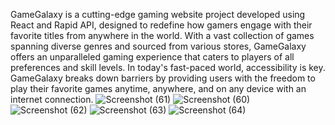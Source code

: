 GameGalaxy is a cutting-edge gaming website project developed using React and Rapid
API, designed to redefine how gamers engage with their favorite titles from anywhere in
the world. With a vast collection of games spanning diverse genres and sourced from
various stores, GameGalaxy offers an unparalleled gaming experience that caters to
players of all preferences and skill levels. In today's fast-paced world, accessibility is key.
GameGalaxy breaks down barriers by providing users with the freedom to play their
favorite games anytime, anywhere, and on any device with an internet connection. 
![Screenshot (61)](https://github.com/user-attachments/assets/69bb0aaa-830c-4350-90a3-c3635af11668)
![Screenshot (60)](https://github.com/user-attachments/assets/ec05b6c3-cbba-457b-ac25-90059b8c81c8)
![Screenshot (62)](https://github.com/user-attachments/assets/328a2e04-b2b1-4e55-83c3-6113062472bd)
![Screenshot (63)](https://github.com/user-attachments/assets/ce7306fc-a069-447b-8ef5-6ae36d2a8de1)
![Screenshot (64)](https://github.com/user-attachments/assets/148fb7ea-3859-4e62-84ec-9630a3930367)



